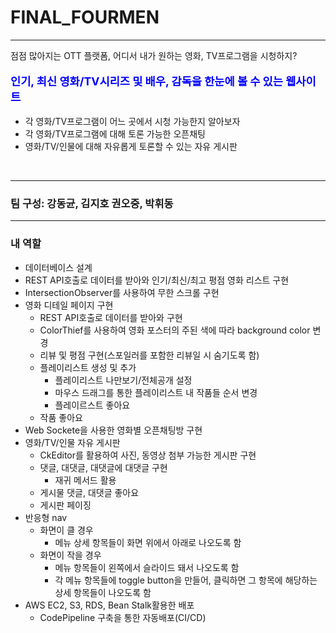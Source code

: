 # FINAL_FOURMEN
<hr>

<p>점점 많아지는 OTT 플랫폼, 어디서 내가 원하는 영화, TV프로그램을 시청하지?</p>
<p style="color: blue; font-size: 1.1rem; font-weight: 700;">인기, 최신 영화/TV시리즈 및 배우, 감독을 한눈에 볼 수 있는 웹사이트</p>
<ul>
  <li>각 영화/TV프로그램이 어느 곳에서 시청 가능한지 알아보자</li>
  <li>각 영화/TV프로그램에 대해 토론 가능한 오픈채팅</li>
  <li>영화/TV/인물에 대해 자유롭게 토론할 수 있는 자유 게시판</li>
</ul>

<br>

<hr>

<h3>팀 구성: 강동균, 김지호 권오중, 박휘동</h3>
<hr>

<h3>내 역할</h3>
<ul>
  <li>
    데이터베이스 설계
  </li>
  <li>
    REST API호출로 데이터를 받아와 인기/최신/최고 평점 영화 리스트 구현
  </li>
  <li>IntersectionObserver를 사용하여 무한 스크롤 구현</li>
  <li>
    영화 디테일 페이지 구현
    <ul>
      <li>
        REST API호출로 데이터를 받아와 구현
      </li>
      <li>
        ColorThief를 사용하여 영화 포스터의 주된 색에 따라 background color 변경
      </li>
      <li>
        리뷰 및 평점 구현(스포일러를 포함한 리뷰일 시 숨기도록 함)
      </li>
      <li>
        플레이리스트 생성 및 추가
        <ul>
          <li>플레이리스트 나만보기/전체공개 설정</li>
          <li>마우스 드래그를 통한 플레이리스트 내 작품들 순서 변경</li>
          <li>플레이르스트 좋아요</li>
        </ul>
      </li>
      <li>
        작품 좋아요
      </li>
    </ul>
  </li>
  <li>
    Web Sockete을 사용한 영화별 오픈채팅방 구현
  </li>
  <li>
    영화/TV/인물 자유 게시판
    <ul>
      <li>CkEditor를 활용하여 사진, 동영상 첨부 가능한 게시판 구현</li>
      <li>
        댓글, 대댓글, 대댓글에 대댓글 구현
        <ul>
          <li>재귀 메서드 활용</li>
        </ul>
      </li>
      <li>
        게시물 댓글, 대댓글 좋아요
      </li>
      <li>
        게시판 페이징
      </li>
    </ul>
  </li>
  <li>
    반응형 nav
    <ul>
      <li>
        화면이 클 경우
        <ul>
          <li>
            메뉴 상세 항목들이 화면 위에서 아래로 나오도록 함
          </li>
        </ul>
      </li>
      <li>
        화면이 작을 경우
        <ul>
          <li>메뉴 항목들이 왼쪽에서 슬라이드 돼서 나오도록 함</li>
          <li>각 메뉴 항목들에 toggle button을 만들어, 클릭하면 그 항목에 해당하는 상세 항목들이 나오도록 함</li>
        </ul>
      </li>
    </ul>
  </li>
  <li>
    AWS EC2, S3, RDS, Bean Stalk활용한 배포
    <ul>
      <li>
        CodePipeline 구축을 통한 자동배포(CI/CD)
      </li>
    </ul>
  </li>
</ul>
